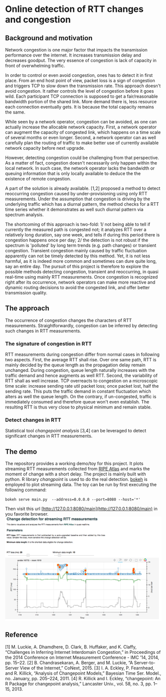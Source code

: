 # Online detection of RTT changes and congestion

## Background and motivation
Network congestion is one major factor that impacts the transmission performance over the internet. 
It increases transmission delay and decreases goodput.
The very essence of congestion is lack of capacity in front of overwhelming traffic.

In order to control or even avoid congestion, ones has to detect it in first place.
From an end host point of view, packet loss is a sign of congestion and triggers
TCP to slow down the transmission rate.
This approach doesn't avoid congestion. 
It rather controls the level of congestion before it goes wild.
Each participant TCP connection is supposed to get a fair/reasonable 
bandwidth portion of the shared link.
More demand there is, less resource each connection eventually gets.
It is because the total capacity remains the same.

While seen by a network operator, congestion can be avoided, 
as one can actually increase the allocable network capacity.
First, a network operator can augment the capacity of congested link, which
happens on a time scale of several months or even longer.
Second, a network operator can as well carefully plan the routing of traffic
 to make better use of currently available network capacity before next upgrade.

However, detecting congestion could be challenging from that perspective.
As a matter of fact, congestion doesn't necessarily only happen within the local network.
In such case, the network operator lacks the bandwidth or queuing information that is
only locally available to deduce the the existence of remote congestion.


A part of the solution is already available. [1,2] proposed a method to detect
reoccurring congestion caused by under-provisioning using only RTT measurements.
Under the assumption that congestion is driving by the underlying traffic which has a diurnal
pattern, the method checks for a RTT time series whether it demonstrates as well such
 diurnal pattern via spectrum analysis. 

The shortcoming of this approach is two-fold: 1/ not being able to tell if currently 
the measured path is congested not; it analyzes RTT over a relatively long duration, say one week,
and tells if during this period there is congestion happens once per day; 
2/ the detection is not robust if the spectrum is
'polluted' by long term trends (e.g. path changes) or transient congestion.
Transient congestion mainly caused by traffic fluctuation apparently can not be timely detected by
this method.
Yet, it is not less harmful, as it is indeed more common and sometimes can dure quite long, say an entire day.
The pursuit of this project is therefore to explore the possible methods detecting
congestion, transient and reoccurring, in quasi real-time using mainly RTT measurements.
Once congestion is recognized right after its occurrence, network operators can make more
reactive and dynamic routing decisions to avoid the congested link, and offer better transmission quality.

## The approach
The occurrence of congestion changes the characters of RTT measurements.
Straightforwardly, congestion can be inferred by detecting such changes in RTT measurements.
### The signature of congestion in RTT
RTT measurements during congestion differ from normal cases in following two aspects.
First, the average RTT shall rise.
Over one same path, RTT is mainly decided by the queue length as the propagation delay remain unchanged.
During congestion, queue length naturally increases with the traffic demand and hence augments as well RTT.
Second, the variability of RTT shall as well increase.
TCP overreacts to congestion on a microscopic time scale: increase sending rate util packet loss;
once packet lost, half the sending rate.
This puts the traffic demand in constant fluctuation which alters as well the queue length.
On the contrary, if un-congested, traffic is immediately consumed and therefore queue won't even establish.
The resulting RTT is thus very close to physical minimum and remain stable.
### Detect changes in RTT
Statistical tool *changepoint analysis* [3,4] can be leveraged to detect significant changes in RTT measurements.


## The demo
The repository provides a working demo/toy for this project.
It plots streaming RTT measurements collected from [RIPE Atlas](https://atlas.ripe.net) and marks the moment of change with a short delay.
The project is mainly built with python. R library *changpoint* is used to do the real detection. 
[bokeh](http://bokeh.pydata.org) is employed to plot streaming data.
The toy can be run by first executing the following command:
```
bokeh serve main.py  --address=0.0.0.0 --port=8080 --host='*'
```
Then visit this url [http://127.0.0.1:8080/main](http://127.0.0.1:8080/main) in you favorite browser.
![Example](/example.png)

## Reference
[1] M. Luckie, A. Dhamdhere, D. Clark, B. Huffaker, and K. Claffy, “Challenges in Inferring Internet Interdomain Congestion,” in Proceedings of the 2014 Conference on Internet Measurement Conference - IMC ’14, 2014, pp. 15–22.
[2] B. Chandrasekaran, A. Berger, and M. Luckie, “A Server-to-Server View of the Internet,” CoNext, 2015.
[3] I. A. Eckley, P. Fearnhead, and R. Killick, “Analysis of Changepoint Models,” Bayesian Time Ser. Model., no. January, pp. 205–224, 2011.
[4] R. Killick and I. Eckley, “changepoint: An R Package for changepoint analysis,” Lancaster Univ., vol. 58, no. 3, pp. 1–15, 2013.
